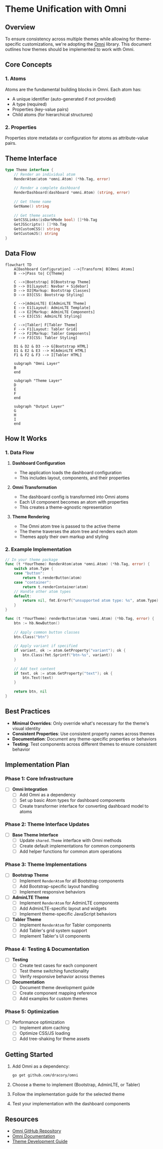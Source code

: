 # Theme Unification with Omni

## Overview

To ensure consistency across multiple themes while allowing for theme-specific customizations, we're adopting the [Omni](https://github.com/dracory/omni) library. This document outlines how themes should be implemented to work with Omni.

## Core Concepts

### 1. Atoms

Atoms are the fundamental building blocks in Omni. Each atom has:
- A unique identifier (auto-generated if not provided)
- A type (required)
- Properties (key-value pairs)
- Child atoms (for hierarchical structures)

### 2. Properties

Properties store metadata or configuration for atoms as attribute-value pairs.

## Theme Interface

```go
type Theme interface {
    // Render an individual atom
    RenderAtom(atom *omni.Atom) (*hb.Tag, error)
    
    // Render a complete dashboard
    RenderDashboard(dashboard *omni.Atom) (string, error)
    
    // Get theme name
    GetName() string
    
    // Get theme assets
    GetCSSLinks(isDarkMode bool) []*hb.Tag
    GetJSScripts() []*hb.Tag
    GetCustomCSS() string
    GetCustomJS() string
}
```

## Data Flow

```mermaid
flowchart TD
    A[Dashboard Configuration] -->|Transform| B[Omni Atoms]
    B -->|Pass to| C{Theme}
    
    C -->|Bootstrap| D[Bootstrap Theme]
    D --> D1[Layout: Navbar + Sidebar]
    D --> D2[Markup: Bootstrap Classes]
    D --> D3[CSS: Bootstrap Styling]
    
    C -->|AdminLTE| E[AdminLTE Theme]
    E --> E1[Layout: AdminLTE Template]
    E --> E2[Markup: AdminLTE Components]
    E --> E3[CSS: AdminLTE Styling]
    
    C -->|Tabler| F[Tabler Theme]
    F --> F1[Layout: Tabler Grid]
    F --> F2[Markup: Tabler Components]
    F --> F3[CSS: Tabler Styling]
    
    D1 & D2 & D3 --> G[Bootstrap HTML]
    E1 & E2 & E3 --> H[AdminLTE HTML]
    F1 & F2 & F3 --> I[Tabler HTML]
    
    subgraph "Omni Layer"
    B
    end
    
    subgraph "Theme Layer"
    D
    E
    F
    end
    
    subgraph "Output Layer"
    G
    H
    I
    end
```

## How It Works

### 1. Data Flow

1. **Dashboard Configuration**
   - The application loads the dashboard configuration
   - This includes layout, components, and their properties

2. **Omni Transformation**
   - The dashboard config is transformed into Omni atoms
   - Each UI component becomes an atom with properties
   - This creates a theme-agnostic representation

3. **Theme Rendering**
   - The Omni atom tree is passed to the active theme
   - The theme traverses the atom tree and renders each atom
   - Themes apply their own markup and styling

### 2. Example Implementation

```go
// In your theme package
func (t *YourTheme) RenderAtom(atom *omni.Atom) (*hb.Tag, error) {
    switch atom.Type {
    case "button":
        return t.renderButton(atom)
    case "container":
        return t.renderContainer(atom)
    // Handle other atom types
    default:
        return nil, fmt.Errorf("unsupported atom type: %s", atom.Type)
    }
}

func (t *YourTheme) renderButton(atom *omni.Atom) (*hb.Tag, error) {
    btn := hb.NewButton()
    
    // Apply common button classes
    btn.Class("btn")
    
    // Apply variant if specified
    if variant, ok := atom.GetProperty("variant"); ok {
        btn.Class(fmt.Sprintf("btn-%s", variant))
    }
    
    // Add text content
    if text, ok := atom.GetProperty("text"); ok {
        btn.Text(text)
    }
    
    return btn, nil
}
```

## Best Practices

- **Minimal Overrides**: Only override what's necessary for the theme's visual identity
- **Consistent Properties**: Use consistent property names across themes
- **Documentation**: Document any theme-specific properties or behaviors
- **Testing**: Test components across different themes to ensure consistent behavior

## Implementation Plan

### Phase 1: Core Infrastructure
- [ ] **Omni Integration**
  - [ ] Add Omni as a dependency
  - [ ] Set up basic Atom types for dashboard components
  - [ ] Create transformer interface for converting dashboard model to atoms

### Phase 2: Theme Interface Updates
- [ ] **Base Theme Interface**
  - [ ] Update `shared.Theme` interface with Omni methods
  - [ ] Create default implementations for common components
  - [ ] Add helper functions for common atom operations

### Phase 3: Theme Implementations
- [ ] **Bootstrap Theme**
  - [ ] Implement `RenderAtom` for all Bootstrap components
  - [ ] Add Bootstrap-specific layout handling
  - [ ] Implement responsive behaviors

- [ ] **AdminLTE Theme**
  - [ ] Implement `RenderAtom` for AdminLTE components
  - [ ] Add AdminLTE-specific layout and widgets
  - [ ] Implement theme-specific JavaScript behaviors

- [ ] **Tabler Theme**
  - [ ] Implement `RenderAtom` for Tabler components
  - [ ] Add Tabler's grid system support
  - [ ] Implement Tabler's UI components

### Phase 4: Testing & Documentation
- [ ] **Testing**
  - [ ] Create test cases for each component
  - [ ] Test theme switching functionality
  - [ ] Verify responsive behavior across themes

- [ ] **Documentation**
  - [ ] Document theme development guide
  - [ ] Create component mapping reference
  - [ ] Add examples for custom themes

### Phase 5: Optimization
- [ ] Performance optimization
  - [ ] Implement atom caching
  - [ ] Optimize CSS/JS loading
  - [ ] Add tree-shaking for theme assets

## Getting Started

1. Add Omni as a dependency:
   ```bash
   go get github.com/dracory/omni
   ```

2. Choose a theme to implement (Bootstrap, AdminLTE, or Tabler)

3. Follow the implementation guide for the selected theme

4. Test your implementation with the dashboard components

## Resources

- [Omni GitHub Repository](https://github.com/dracory/omni)
- [Omni Documentation](https://pkg.go.dev/github.com/dracory/omni)
- [Theme Development Guide](link-to-more-docs)
